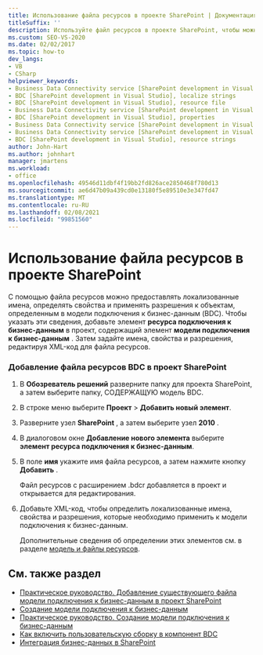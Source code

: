 ```yaml
---
title: Использование файла ресурсов в проекте SharePoint | Документация Майкрософт
titleSuffix: ''
description: Используйте файл ресурсов в проекте SharePoint, чтобы можно было указать локализованные имена, определить свойства и применить разрешения для объектов, определенных в модели BDC.
ms.custom: SEO-VS-2020
ms.date: 02/02/2017
ms.topic: how-to
dev_langs:
- VB
- CSharp
helpviewer_keywords:
- Business Data Connectivity service [SharePoint development in Visual Studio], localize strings
- BDC [SharePoint development in Visual Studio], localize strings
- BDC [SharePoint development in Visual Studio], resource file
- Business Data Connectivity service [SharePoint development in Visual Studio], resource strings
- BDC [SharePoint development in Visual Studio], properties
- Business Data Connectivity service [SharePoint development in Visual Studio], properties
- Business Data Connectivity service [SharePoint development in Visual Studio], resource file
- BDC [SharePoint development in Visual Studio], resource strings
author: John-Hart
ms.author: johnhart
manager: jmartens
ms.workload:
- office
ms.openlocfilehash: 49546d11dbf4f19bb2fd826ace2850468f780d13
ms.sourcegitcommit: ae6d47b09a439cd0e13180f5e89510e3e347fd47
ms.translationtype: MT
ms.contentlocale: ru-RU
ms.lasthandoff: 02/08/2021
ms.locfileid: "99851560"
---
```

# <a name="how-to-use-a-resource-file-in-a-sharepoint-project"></a>Использование файла ресурсов в проекте SharePoint

  С помощью файла ресурсов можно предоставлять локализованные имена, определять свойства и применять разрешения к объектам, определенным в модели подключения к бизнес-данным (BDC). Чтобы указать эти сведения, добавьте элемент **ресурса подключения к бизнес-данным** в проект, содержащий элемент **модели подключения к бизнес-данным** . Затем задайте имена, свойства и разрешения, редактируя XML-код для файла ресурсов.

### <a name="to-add-a-bdc-resource-file-to-a-sharepoint-project"></a>Добавление файла ресурсов BDC в проект SharePoint

1. В **Обозреватель решений** разверните папку для проекта SharePoint, а затем выберите папку, СОДЕРЖАЩУЮ модель BDC.

2. В строке меню выберите **Проект** > **Добавить новый элемент**.

3. Разверните узел **SharePoint** , а затем выберите узел **2010** .

4. В диалоговом окне **Добавление нового элемента** выберите **элемент ресурса подключения к бизнес-данным**.

5. В поле **имя** укажите имя файла ресурсов, а затем нажмите кнопку **Добавить** .

     Файл ресурсов с расширением .bdcr добавляется в проект и открывается для редактирования.

6. Добавьте XML-код, чтобы определить локализованные имена, свойства и разрешения, которые необходимо применить к модели подключения к бизнес-данным.

     Дополнительные сведения об определении этих элементов см. в разделе [модель и файлы ресурсов](/previous-versions/office/developer/sharepoint-2010/aa674515(v=office.14)).

## <a name="see-also"></a>См. также раздел
- [Практическое руководство. Добавление существующего файла модели подключения к бизнес-данным в проект SharePoint](../sharepoint/how-to-add-an-existing-bdc-model-file-to-a-sharepoint-project.md)
- [Создание модели подключения к бизнес-данным](../sharepoint/creating-a-business-data-connectivity-model.md)
- [Практическое руководство. Создание модели подключения к бизнес-данным](../sharepoint/how-to-create-a-bdc-model.md)
- [Как включить пользовательскую сборку в компонент BDC](../sharepoint/how-to-include-a-custom-assembly-in-a-bdc-feature.md)
- [Интеграция бизнес-данных в SharePoint](../sharepoint/integrating-business-data-into-sharepoint.md)
